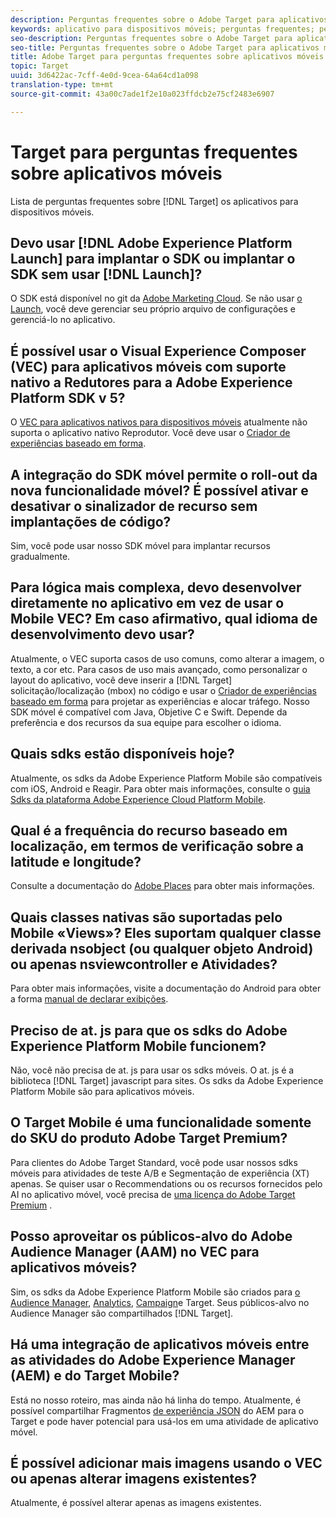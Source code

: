```yaml
---
description: Perguntas frequentes sobre o Adobe Target para aplicativos móveis.
keywords: aplicativo para dispositivos móveis; perguntas frequentes; perguntas frequentes; aplicativo móvel de destino
seo-description: Perguntas frequentes sobre o Adobe Target para aplicativos móveis.
seo-title: Perguntas frequentes sobre o Adobe Target para aplicativos móveis
title: Adobe Target para perguntas frequentes sobre aplicativos móveis
topic: Target
uuid: 3d6422ac-7cff-4e0d-9cea-64a64cd1a098
translation-type: tm+mt
source-git-commit: 43a00c7ade1f2e10a023ffdcb2e75cf2483e6907

---
```



# Target para perguntas frequentes sobre aplicativos móveis

Lista de perguntas frequentes sobre [!DNL Target] os aplicativos para dispositivos móveis.

## Devo usar [!DNL Adobe Experience Platform Launch] para implantar o SDK ou implantar o SDK sem usar [!DNL Launch]?

O SDK está disponível no git da [Adobe Marketing Cloud](https://github.com/Adobe-Marketing-Cloud/acp-sdks/). Se não usar [o Launch](https://docs.adobe.com/content/help/en/launch/using/overview.html), você deve gerenciar seu próprio arquivo de configurações e gerenciá-lo no aplicativo.

## É possível usar o Visual Experience Composer (VEC) para aplicativos móveis com suporte nativo a Redutores para a Adobe Experience Platform SDK v 5?

O [VEC para aplicativos nativos para dispositivos móveis](/help/c-target-mobile-app/c-mobile-visual-experience-composer/mobile-visual-experience-composer.md) atualmente não suporta o aplicativo nativo Reprodutor. Você deve usar o [Criador de experiências baseado em forma](/help/c-experiences/form-experience-composer.md).

## A integração do SDK móvel permite o roll-out da nova funcionalidade móvel? É possível ativar e desativar o sinalizador de recurso sem implantações de código?

Sim, você pode usar nosso SDK móvel para implantar recursos gradualmente.

## Para lógica mais complexa, devo desenvolver diretamente no aplicativo em vez de usar o Mobile VEC? Em caso afirmativo, qual idioma de desenvolvimento devo usar?

Atualmente, o VEC suporta casos de uso comuns, como alterar a imagem, o texto, a cor etc. Para casos de uso mais avançado, como personalizar o layout do aplicativo, você deve inserir a [!DNL Target] solicitação/localização (mbox) no código e usar o [Criador de experiências baseado em forma](/help/c-experiences/form-experience-composer.md) para projetar as experiências e alocar tráfego. Nosso SDK móvel é compatível com Java, Objetive C e Swift. Depende da preferência e dos recursos da sua equipe para escolher o idioma.

## Quais sdks estão disponíveis hoje?

Atualmente, os sdks da Adobe Experience Platform Mobile são compatíveis com iOS, Android e Reagir. Para obter mais informações, consulte o [guia Sdks da plataforma Adobe Experience Cloud Platform Mobile](https://aep-sdks.gitbook.io/docs/).

## Qual é a frequência do recurso baseado em localização, em termos de verificação sobre a latitude e longitude?

Consulte a documentação do [Adobe Places](https://placesdocs.com/places-services-by-adobe-documentation/) para obter mais informações.

## Quais classes nativas são suportadas pelo Mobile «Views»? Eles suportam qualquer classe derivada nsobject (ou qualquer objeto Android) ou apenas nsviewcontroller e Atividades?

Para obter mais informações, visite a documentação do Android para obter a forma [manual de declarar exibições](/help/c-target-mobile-app/c-mobile-visual-experience-composer/mobile-visual-experience-composer-android.md#views).

## Preciso de at. js para que os sdks do Adobe Experience Platform Mobile funcionem?

Não, você não precisa de at. js para usar os sdks móveis. O at. js é a biblioteca [!DNL Target] javascript para sites. Os sdks da Adobe Experience Platform Mobile são para aplicativos móveis.

## O Target Mobile é uma funcionalidade somente do SKU do produto Adobe Target Premium?

Para clientes do Adobe Target Standard, você pode usar nossos sdks móveis para atividades de teste A/B e Segmentação de experiência (XT) apenas. Se quiser usar o Recommendations ou os recursos fornecidos pelo AI no aplicativo móvel, você precisa de [uma licença do Adobe Target Premium](/help/c-intro/intro.md#premium) .

## Posso aproveitar os públicos-alvo do Adobe Audience Manager (AAM) no VEC para aplicativos móveis?

Sim, os sdks da Adobe Experience Platform Mobile são criados para [o Audience Manager](https://docs.adobe.com/content/help/en/audience-manager/user-guide/aam-home.html), [Analytics](https://docs.adobe.com/content/help/en/analytics/landing/home.html), [Campaign](https://docs.adobe.com/content/help/en/campaign-standard/using/campaign-standard-home.html)e Target. Seus públicos-alvo no Audience Manager são compartilhados [!DNL Target].

## Há uma integração de aplicativos móveis entre as atividades do Adobe Experience Manager (AEM) e do Target Mobile?

Está no nosso roteiro, mas ainda não há linha do tempo. Atualmente, é possível compartilhar Fragmentos [de experiência JSON](/help/c-experiences/c-manage-content/aem-experience-fragments.md) do AEM para o Target e pode haver potencial para usá-los em uma atividade de aplicativo móvel.

## É possível adicionar mais imagens usando o VEC ou apenas alterar imagens existentes?

Atualmente, é possível alterar apenas as imagens existentes.
